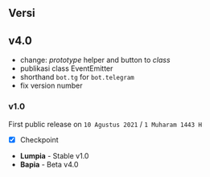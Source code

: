 ## Versi

## v4.0

- change: _prototype_  helper and button to _class_
- publikasi class EventEmitter
- shorthand `bot.tg` for `bot.telegram`
- fix version number

### v1.0

First public release
on `10 Agustus 2021` / `1 Muharam 1443 H`

- [x] Checkpoint
- **Lumpia** - Stable v1.0
- **Bapia** - Beta v4.0

